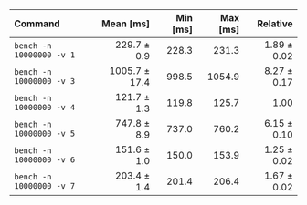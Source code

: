 | Command | Mean [ms] | Min [ms] | Max [ms] | Relative |
|:---|---:|---:|---:|---:|
| `bench -n 10000000 -v 1` | 229.7 ± 0.9 | 228.3 | 231.3 | 1.89 ± 0.02 |
| `bench -n 10000000 -v 3` | 1005.7 ± 17.4 | 998.5 | 1054.9 | 8.27 ± 0.17 |
| `bench -n 10000000 -v 4` | 121.7 ± 1.3 | 119.8 | 125.7 | 1.00 |
| `bench -n 10000000 -v 5` | 747.8 ± 8.9 | 737.0 | 760.2 | 6.15 ± 0.10 |
| `bench -n 10000000 -v 6` | 151.6 ± 1.0 | 150.0 | 153.9 | 1.25 ± 0.02 |
| `bench -n 10000000 -v 7` | 203.4 ± 1.4 | 201.4 | 206.4 | 1.67 ± 0.02 |
